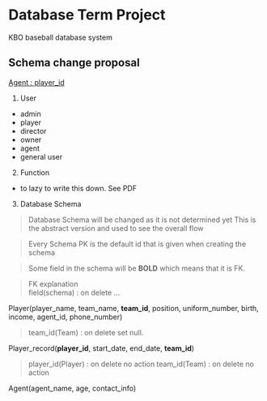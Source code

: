 # Database Term Project

KBO baseball database system

Schema change proposal
--------
[Agent : player_id](#change_player_id)

1. User
- admin
- player
- director
- owner
- agent
- general user

2. Function
- to lazy to write this down. See PDF

3. Database Schema
> Database Schema will be changed as it is not determined yet
> This is the abstract version and used to see the overall flow

> Every Schema PK is the default id that is given when creating the schema

> Some field in the schema will be **BOLD** which means that it is FK.<br>

> FK explanation<br>
> field(schema) : on delete ...

Player(player_name, team_name, **team_id**, position, uniform_number, birth, income, agent_id, phone_number)
> team_id(Team) : on delete set null.

Player_record(**player_id**, start_date, end_date, **team_id**)
> player_id(Player) : on delete no action
> team_id(Team) : on delete no action

<a name="change_player_id">Agent(agent_name, age, contact_info)</a>
